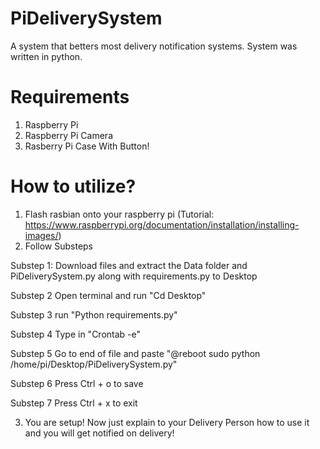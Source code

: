 # PiDeliverySystem
A system that betters most delivery notification systems. System was written in python.

# Requirements
1. Raspberry Pi
2. Raspberry Pi Camera
3. Rasberry Pi Case With Button!

# How to utilize?
1. Flash rasbian onto your raspberry pi (Tutorial: https://www.raspberrypi.org/documentation/installation/installing-images/)
2. Follow Substeps

  Substep 1: Download files and extract the Data folder and PiDeliverySystem.py along with requirements.py to Desktop
  
  Substep 2 Open terminal and run "Cd Desktop"
  
  Substep 3 run "Python requirements.py"
  
  Substep 4 Type in "Crontab -e"
  
  Substep 5 Go to end of file and paste "@reboot sudo python /home/pi/Desktop/PiDeliverySystem.py"
  
  Substep 6 Press Ctrl + o to save
  
  Substep 7 Press Ctrl + x to exit
  
 3. You are setup! Now just explain to your Delivery Person how to use it and you will get notified on delivery!
